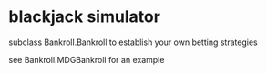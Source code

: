 # blackjack simulator

subclass Bankroll.Bankroll to establish your own betting strategies

see Bankroll.MDGBankroll for an example

